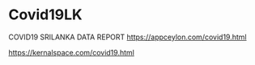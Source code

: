 # Covid19LK
COVID19 SRILANKA DATA REPORT
https://appceylon.com/covid19.html

https://kernalspace.com/covid19.html
